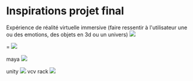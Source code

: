 #  Inspirations projet final
Expérience de réalité virtuelle
immersive (faire ressentir à l'utilisateur une ou des emotions, des objets en 3d ou un univers) 
![](https://www.mcgilltribune.com/wp-content/uploads/2021/03/carne-y-arena-variety.com_.jpeg)

 =
![](https://www.realite-virtuelle.com/wp-content/uploads/2017/02/cave.jpg)

maya
![](https://seeklogo.com/images/A/autodesk-maya-logo-A8D58F0B59-seeklogo.com.jpg)


unity
![](https://unity3d.com/profiles/unity3d/themes/unity/images/pages/branding_trademarks/unity-tab.png)
vcv rack
![](https://patchstorage.com/wp-content/uploads/2017/10/PW-l7N8E_400x400-3.jpg)



